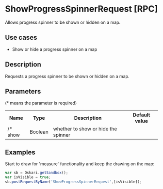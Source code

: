 # ShowProgressSpinnerRequest [RPC]

Allows progress spinner to be shown or hidden on a map.

## Use cases

- Show or hide a progress spinner on a map

## Description

Requests a progress spinner to be shown or hidden on a map.

## Parameters

(* means the parameter is required)

<table class="table">
<tr>
  <th> Name</th><th> Type</th><th> Description</th><th> Default value</th>
</tr>
<tr>
  <td>/* show </td><td> Boolean </td><td> whether to show or hide the spinner</td><td> </td>
</tr>
</table>

## Examples

Start to draw for 'measure' functionality and keep the drawing on the map:
```javascript
var sb = Oskari.getSandbox();
var isVisible = true;
sb.postRequestByName('ShowProgressSpinnerRequest',[isVisible]);
```